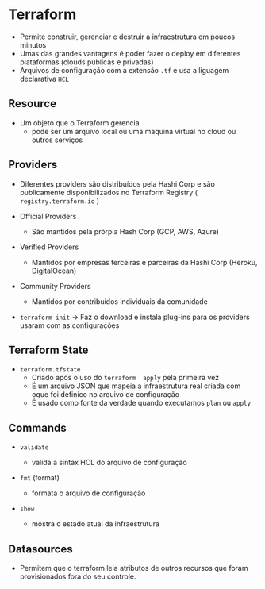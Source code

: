 # Terraform

- Permite construir, gerenciar e destruir a infraestrutura em poucos minutos
- Umas das grandes vantagens é poder fazer o deploy em diferentes plataformas (clouds públicas e privadas)
- Arquivos de configuração com a extensão `.tf` e usa a liguagem declarativa `HCL`


## Resource

- Um objeto que o Terraform gerencia
    - pode ser um arquivo local ou uma maquina virtual no cloud ou outros serviços


## Providers

- Diferentes providers são distribuídos pela Hashi Corp e são publicamente disponibilizados no Terraform Registry ( `registry.terraform.io` )

- Official Providers
    - São mantidos pela prórpia Hash Corp (GCP, AWS, Azure)

- Verified Providers
    - Mantidos por empresas terceiras e parceiras da Hashi Corp (Heroku, DigitalOcean)

- Community Providers
    - Mantidos por contribuidos individuais da comunidade

- `terraform init` -> Faz o download e instala plug-ins para os providers usaram com as configurações


## Terraform State

- `terraform.tfstate`
    - Criado após o uso do `terraform  apply` pela primeira vez
    - É um arquivo JSON que mapeia a infraestrutura real criada com oque foi definico no arquivo de configuração
    - É usado como fonte da verdade quando executamos `plan` ou `apply`

## Commands

- `validate`
    - valida a sintax HCL do arquivo de configuração

- `fmt` (format)
    - formata o arquivo de configuração

- `show`
    - mostra o estado atual da infraestrutura

## Datasources

- Permitem que o terraform leia atributos de outros recursos que foram provisionados fora do seu controle.

